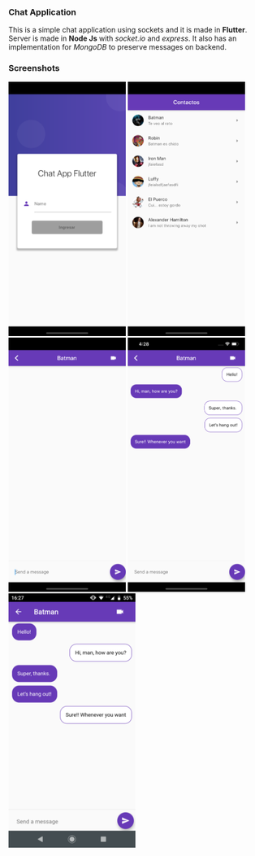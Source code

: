 
### Chat Application

This is a simple chat application using sockets and it is made in **Flutter**. Server is made in **Node Js** with _socket.io_ and _express_.
It also has an implementation for _MongoDB_ to preserve messages on backend.

### Screenshots
<img src="/screenshots/screen_shot_01.png" height="500em" /> <img src="/screenshots/screen_shot_03.png" height="500em" /> <img src="/screenshots/screen_shot_02.png" height="500em" /> <img src="/screenshots/screen_shot_04.png" height="500em" /> <img src="/screenshots/screen_shot_05.png" height="500em" />